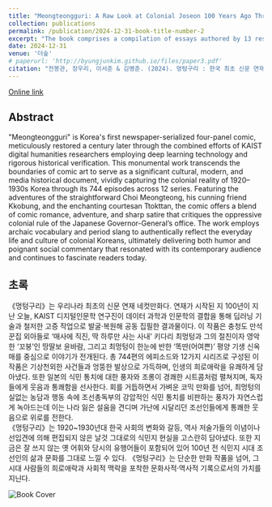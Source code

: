 ```yaml
---
title: "Meongteongguri: A Raw Look at Colonial Joseon 100 Years Ago Through Korea’s First Newspaper-Serialized Four-Panel Comic<br>(멍텅구리 : 한국 최초 신문 연재 네컷만화로 100년 전 날것의 식민지 조선을 보다)"
collection: publications
permalink: /publication/2024-12-31-book-title-number-2
excerpt: "The book comprises a compilation of essays authored by 13 researchers, along by their corresponding debates organized into six thematic categories. It can be asserted without hyperbole that this publication serves as a comprehensive and foundational resource for delving into the realm of digital Korean literature."
date: 2024-12-31
venue: '더숲'
# paperurl: 'http://byungjunkim.github.io/files/paper3.pdf'
citation: "전봉관, 장우리, 이서준 & 김병준. (2024). 멍텅구리 : 한국 최초 신문 연재 네컷만화로 100년 전 날것의 식민지 조선을 보다. <i>더숲</i>."
---
```

[Online link](https://www.riss.kr/link?id=M17138304)  

## Abstract
"Meongteongguri" is Korea's first newspaper-serialized four-panel comic, meticulously restored a century later through the combined efforts of KAIST digital humanities researchers employing deep learning technology and rigorous historical verification. This monumental work transcends the boundaries of comic art to serve as a significant cultural, modern, and media historical document, vividly capturing the colonial reality of 1920–1930s Korea through its 744 episodes across 12 series. Featuring the adventures of the straightforward Choi Meongteong, his cunning friend Kkobung, and the enchanting courtesan Ttokttan, the comic offers a blend of comic romance, adventure, and sharp satire that critiques the oppressive colonial rule of the Japanese Governor-General’s office. The work employs archaic vocabulary and period slang to authentically reflect the everyday life and culture of colonial Koreans, ultimately delivering both humor and poignant social commentary that resonated with its contemporary audience and continues to fascinate readers today.

## 초록
《멍텅구리》는 우리나라 최초의 신문 연재 네컷만화다. 연재가 시작된 지 100년이 지난 오늘, KAIST 디지털인문학 연구진이 데이터 과학과 인문학의 결합을 통해 딥러닝 기술과 철저한 고증 작업으로 발굴·복원해 공동 집필한 결과물이다. 이 작품은 충청도 만석꾼집 외아들로 ‘매사에 직진, 딱 하루만 사는 사내’ 키다리 최멍텅과 그의 절친이자 영악한 ‘꼬붕’인 땅딸보 윤바람, 그리고 최멍텅이 한눈에 반한 ‘똑딴(어여쁜)’ 평양 기생 신옥매를 중심으로 이야기가 전개된다. 총 744편의 에피소드와 12가지 시리즈로 구성된 이 작품은 기상천외한 사건들과 엉뚱한 발상으로 가득하며, 인생의 희로애락을 유쾌하게 담아냈다. 또한 일본의 식민 통치에 대한 풍자와 조롱이 경쾌한 시트콤처럼 펼쳐지며, 독자들에게 웃음과 통쾌함을 선사한다. 회를 거듭하면서 가벼운 코믹 만화를 넘어, 최멍텅의 실없는 농담과 행동 속에 조선총독부의 강압적인 식민 통치를 비판하는 풍자가 자연스럽게 녹아드는데 이는 나라 잃은 설움을 견디며 가난에 시달리던 조선인들에게 통쾌한 웃음으로 위로를 전한다.  
《멍텅구리》는 1920~1930년대 한국 사회의 변화와 갈등, 역사 저술가들의 이념이나 선입견에 의해 편집되지 않은 날것 그대로의 식민지 현실을 고스란히 담아냈다. 또한 지금은 잘 쓰지 않는 옛 어휘와 당시의 유행어들이 포함되어 있어 100년 전 식민지 시대 조선인의 삶과 문화를 그대로 느낄 수 있다. 《멍텅구리》는 단순한 만화 작품을 넘어, 그 시대 사람들의 희로애락과 사회적 맥락을 포착한 문화사적·역사적 기록으로서의 가치를 지닌다.  

![Book Cover](http://byungjunkim.github.io/files/figures/book2.jpg "Book Cover")  